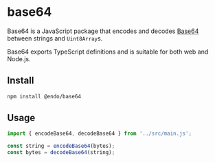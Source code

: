 # base64

Base64 is a JavaScript package that encodes and decodes
[Base64](https://en.wikipedia.org/wiki/Base64) between strings and
`Uint8Array`s.

Base64 exports TypeScript definitions and is suitable for both web and Node.js.

## Install

```sh
npm install @endo/base64
```

## Usage

```js
import { encodeBase64, decodeBase64 } from '../src/main.js';

const string = encodeBase64(bytes);
const bytes = decodeBase64(string);
```
